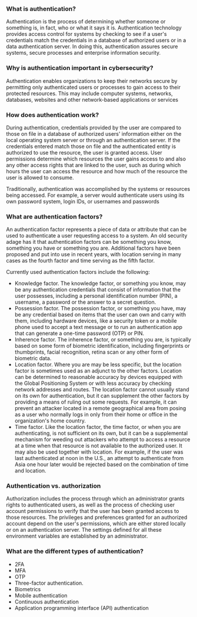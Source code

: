 ### What is authentication?
Authentication is the process of determining whether someone or something is, in fact, who or what it says it is. Authentication technology provides access control for systems by checking to see if a user's credentials match the credentials in a database of authorized users or in a data authentication server. In doing this, authentication assures secure systems, secure processes and enterprise information security.

### Why is authentication important in cybersecurity?
Authentication enables organizations to keep their networks secure by permitting only authenticated users or processes to gain access to their protected resources. This may include computer systems, networks, databases, websites and other network-based applications or services

### How does authentication work?
During authentication, credentials provided by the user are compared to those on file in a database of authorized users' information either on the local operating system server or through an authentication server. If the credentials entered match those on file and the authenticated entity is authorized to use the resource, the user is granted access. User permissions determine which resources the user gains access to and also any other access rights that are linked to the user, such as during which hours the user can access the resource and how much of the resource the user is allowed to consume.

Traditionally, authentication was accomplished by the systems or resources being accessed. For example, a server would authenticate users using its own password system, login IDs, or usernames and passwords


### What are authentication factors?
An authentication factor represents a piece of data or attribute that can be used to authenticate a user requesting access to a system. An old security adage has it that authentication factors can be something you know, something you have or something you are. Additional factors have been proposed and put into use in recent years, with location serving in many cases as the fourth factor and time serving as the fifth factor.

Currently used authentication factors include the following:
- Knowledge factor. The knowledge factor, or something you know, may be any authentication credentials that consist of information that the user possesses, including a personal identification number (PIN), a username, a password or the answer to a secret question.
- Possession factor. The possession factor, or something you have, may be any credential based on items that the user can own and carry with them, including hardware devices, like a security token or a mobile phone used to accept a text message or to run an authentication app that can generate a one-time password (OTP) or PIN.
- Inherence factor. The inherence factor, or something you are, is typically based on some form of biometric identification, including fingerprints or thumbprints, facial recognition, retina scan or any other form of biometric data.
- Location factor. Where you are may be less specific, but the location factor is sometimes used as an adjunct to the other factors. Location can be determined to reasonable accuracy by devices equipped with the Global Positioning System or with less accuracy by checking network addresses and routes. The location factor cannot usually stand on its own for authentication, but it can supplement the other factors by providing a means of ruling out some requests. For example, it can prevent an attacker located in a remote geographical area from posing as a user who normally logs in only from their home or office in the organization's home country.
- Time factor. Like the location factor, the time factor, or when you are authenticating, is not sufficient on its own, but it can be a supplemental mechanism for weeding out attackers who attempt to access a resource at a time when that resource is not available to the authorized user. It may also be used together with location. For example, if the user was last authenticated at noon in the U.S., an attempt to authenticate from Asia one hour later would be rejected based on the combination of time and location.

### Authentication vs. authorization
Authorization includes the process through which an administrator grants rights to authenticated users, as well as the process of checking user account permissions to verify that the user has been granted access to those resources. The privileges and preferences granted for an authorized account depend on the user's permissions, which are either stored locally or on an authentication server. The settings defined for all these environment variables are established by an administrator.

### What are the different types of authentication?
- 2FA
- MFA
- OTP
- Three-factor authentication.
- Biometrics
- Mobile authentication
- Continuous authentication
- Application programming interface (API) authentication
